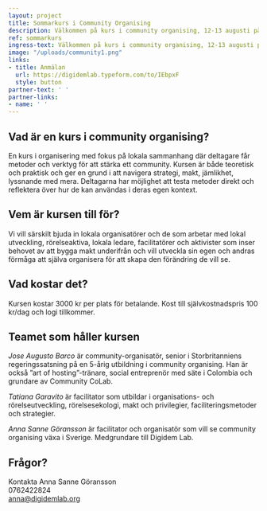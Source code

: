 ```yaml
---
layout: project
title: Sommarkurs i Community Organising
description: Välkommen på kurs i community organising, 12-13 augusti på Tjörn och 15 augusti i Göteborg!
ref: sommarkurs
ingress-text: Välkommen på kurs i community organising, 12-13 augusti på Tjörn och 15 augusti i Göteborg!
image: "/uploads/community1.png"
links:
- title: Anmälan
  url: https://digidemlab.typeform.com/to/IEbpxF
  style: button
partner-text: ' '
partner-links:
- name: ' '
---
```




## Vad är en kurs i community organising?
En kurs i organisering med fokus på lokala sammanhang där deltagare får metoder och verktyg för att stärka ett community. Kursen är både teoretisk och praktisk och ger en grund i att navigera strategi, makt, jämlikhet, lyssnande med mera. Deltagarna har möjlighet att testa metoder direkt och reflektera över hur de kan användas i deras egen kontext.

## Vem är kursen till för?
Vi vill särskilt bjuda in lokala organisatörer och de som arbetar med lokal utveckling, rörelseaktiva, lokala ledare, facilitatörer och aktivister som inser behovet av att bygga makt underifrån och vill utveckla sin egen och andras förmåga att själva organisera för att skapa den förändring de vill se.

## Vad kostar det?
Kursen kostar 3000 kr per plats för betalande. Kost till självkostnadspris 100 kr/dag och logi tillkommer.

## Teamet som håller kursen
*Jose Augusto Barco* är community-organisatör, senior i Storbritanniens regeringssatsning på en 5-årig utbildning i community organising. Han är också ”art of hosting”-tränare, social entreprenör med säte i Colombia och grundare av Community CoLab.

*Tatiana Garavito* är facilitator som utbildar i organisations- och rörelseutveckling, rörelsesekologi, makt och privilegier, faciliteringsmetoder och strategier.

*Anna Sanne Göransson* är facilitator och organisatör som vill se community organising växa i Sverige. Medgrundare till Digidem Lab.

## Frågor?
Kontakta Anna Sanne Göransson  
0762422824  
<anna@digidemlab.org>
